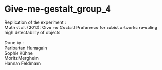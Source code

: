 # Give-me-gestalt_group_4
Replication of the experiment :<br />
Muth et al. (2012): Give me Gestalt! Preference for cubist artworks revealing high detectability of objects <br />
<br />
Done by :<br />
Paribartan Humagain <br />
Sophie Kühne <br />
Moritz Mergheim <br />
Hannah Feldmann<br />
